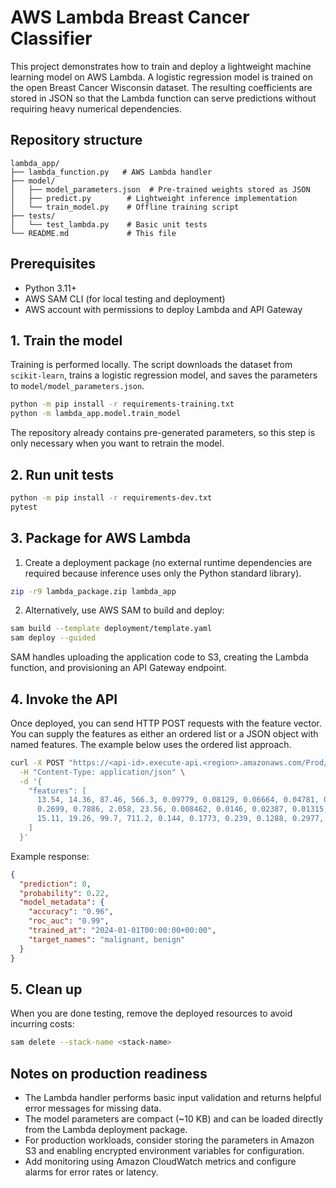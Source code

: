 # AWS Lambda Breast Cancer Classifier

This project demonstrates how to train and deploy a lightweight machine
learning model on AWS Lambda. A logistic regression model is trained on
the open Breast Cancer Wisconsin dataset. The resulting coefficients are
stored in JSON so that the Lambda function can serve predictions without
requiring heavy numerical dependencies.

## Repository structure

```
lambda_app/
├── lambda_function.py   # AWS Lambda handler
├── model/
│   ├── model_parameters.json  # Pre-trained weights stored as JSON
│   ├── predict.py        # Lightweight inference implementation
│   └── train_model.py    # Offline training script
├── tests/
│   └── test_lambda.py    # Basic unit tests
└── README.md             # This file
```

## Prerequisites

* Python 3.11+
* AWS SAM CLI (for local testing and deployment)
* AWS account with permissions to deploy Lambda and API Gateway

## 1. Train the model

Training is performed locally. The script downloads the dataset from
`scikit-learn`, trains a logistic regression model, and saves the
parameters to `model/model_parameters.json`.

```bash
python -m pip install -r requirements-training.txt
python -m lambda_app.model.train_model
```

The repository already contains pre-generated parameters, so this step is
only necessary when you want to retrain the model.

## 2. Run unit tests

```bash
python -m pip install -r requirements-dev.txt
pytest
```

## 3. Package for AWS Lambda

1. Create a deployment package (no external runtime dependencies are
   required because inference uses only the Python standard library).

```bash
zip -r9 lambda_package.zip lambda_app
```

2. Alternatively, use AWS SAM to build and deploy:

```bash
sam build --template deployment/template.yaml
sam deploy --guided
```

SAM handles uploading the application code to S3, creating the Lambda
function, and provisioning an API Gateway endpoint.

## 4. Invoke the API

Once deployed, you can send HTTP POST requests with the feature vector.
You can supply the features as either an ordered list or a JSON object
with named features. The example below uses the ordered list approach.

```bash
curl -X POST "https://<api-id>.execute-api.<region>.amazonaws.com/Prod/predict" \
  -H "Content-Type: application/json" \
  -d '{
    "features": [
      13.54, 14.36, 87.46, 566.3, 0.09779, 0.08129, 0.06664, 0.04781, 0.1885, 0.05766,
      0.2699, 0.7886, 2.058, 23.56, 0.008462, 0.0146, 0.02387, 0.01315, 0.0198, 0.0023,
      15.11, 19.26, 99.7, 711.2, 0.144, 0.1773, 0.239, 0.1288, 0.2977, 0.07259
    ]
  }'
```

Example response:

```json
{
  "prediction": 0,
  "probability": 0.22,
  "model_metadata": {
    "accuracy": "0.96",
    "roc_auc": "0.99",
    "trained_at": "2024-01-01T00:00:00+00:00",
    "target_names": "malignant, benign"
  }
}
```

## 5. Clean up

When you are done testing, remove the deployed resources to avoid
incurring costs:

```bash
sam delete --stack-name <stack-name>
```

## Notes on production readiness

* The Lambda handler performs basic input validation and returns helpful
  error messages for missing data.
* The model parameters are compact (~10 KB) and can be loaded directly
  from the Lambda deployment package.
* For production workloads, consider storing the parameters in Amazon S3
  and enabling encrypted environment variables for configuration.
* Add monitoring using Amazon CloudWatch metrics and configure alarms for
  error rates or latency.
